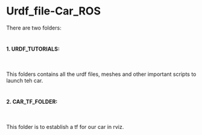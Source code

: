 # Urdf_file-Car_ROS
There are two folders:
# <h4>1. URDF_TUTORIALS:</h4><br>
This folders contains all the urdf files, meshes and other important scripts to launch teh car.
# <h4>2. CAR_TF_FOLDER:</h4><br>
This folder is to establish a tf for our car in rviz.
